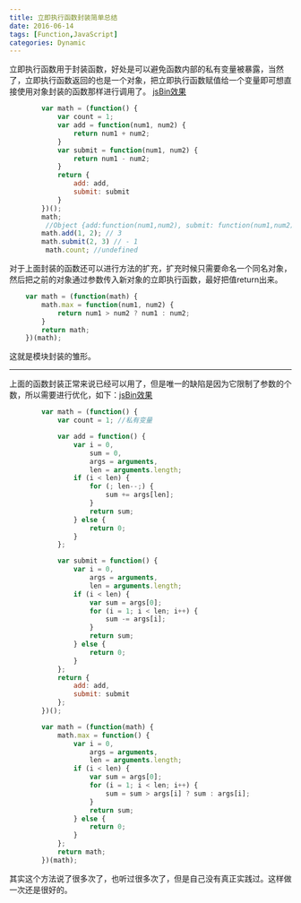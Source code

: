 ```yaml
---
title: 立即执行函数封装简单总结
date: 2016-06-14
tags: [Function,JavaScript]
categories: Dynamic
---
```


立即执行函数用于封装函数，好处是可以避免函数内部的私有变量被暴露，当然了，立即执行函数返回的也是一个对象，把立即执行函数赋值给一个变量即可想直接使用对象封装的函数那样进行调用了。
[jsBin效果](http://jsbin.com/cosamuz/5/edit?html,js,output)

```javascript
        var math = (function() {
            var count = 1;
            var add = function(num1, num2) {
                return num1 + num2;
            }
            var submit = function(num1, num2) {
                return num1 - num2;
            }
            return {
                add: add,
                submit: submit
            }
        })();
        math;
         //Object {add:function(num1,num2), submit: function(num1,num2)};
        math.add(1, 2); // 3
        math.submit(2, 3) // - 1
         math.count; //undefined
```

对于上面封装的函数还可以进行方法的扩充，扩充时候只需要命名一个同名对象，然后把之前的对象通过参数传入新对象的立即执行函数，最好把值return出来。

```javascript
    var math = (function(math) {
        math.max = function(num1, num2) {
            return num1 > num2 ? num1 : num2;
        }
        return math;
    })(math);
```

这就是模块封装的雏形。

---

上面的函数封装正常来说已经可以用了，但是唯一的缺陷是因为它限制了参数的个数，所以需要进行优化，如下：[jsBin效果](http://jsbin.com/sadiqaz/edit?html,js,output)

```javascript
        var math = (function() {
            var count = 1; //私有变量

            var add = function() {
                var i = 0,
                    sum = 0,
                    args = arguments,
                    len = arguments.length;
                if (i < len) {
                    for (; len--;) {
                        sum += args[len];
                    }
                    return sum;
                } else {
                    return 0;
                }
            };

            var submit = function() {
                var i = 0,
                    args = arguments,
                    len = arguments.length;
                if (i < len) {
                    var sum = args[0];
                    for (i = 1; i < len; i++) {
                        sum -= args[i];
                    }
                    return sum;
                } else {
                    return 0;
                }
            };
            return {
                add: add,
                submit: submit
            };
        })();

        var math = (function(math) {
            math.max = function() {
                var i = 0,
                    args = arguments,
                    len = arguments.length;
                if (i < len) {
                    var sum = args[0];
                    for (i = 1; i < len; i++) {
                        sum = sum > args[i] ? sum : args[i];
                    }
                    return sum;
                } else {
                    return 0;
                }
            };
            return math;
        })(math);
```


其实这个方法说了很多次了，也听过很多次了，但是自己没有真正实践过。这样做一次还是很好的。

